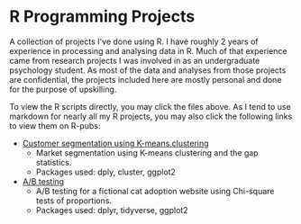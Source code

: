# R Programming Projects
A collection of projects I've done using R. I have roughly 2 years of experience in processing and analysing data in R. Much of that experience came from research projects I was involved in as an undergraduate psychology student. As most of the data and analyses from those projects are confidential, the projects included here are mostly personal and done for the purpose of upskilling.

To view the R scripts directly, you may click the files above. As I tend to use markdown for nearly all my R projects, you may also click the following links to view them on R-pubs:
- [Customer segmentation using K-means clustering](https://rpubs.com/fdln_aa/cseg)
  - Market segmentation using K-means clustering and the gap statistics. 
  - Packages used: dply, cluster, ggplot2
- [A/B testing](https://rpubs.com/fdln_aa/abtest)
  - A/B testing for a fictional cat adoption website using Chi-square tests of proportions. 
  - Packages used: dplyr, tidyverse, ggplot2
